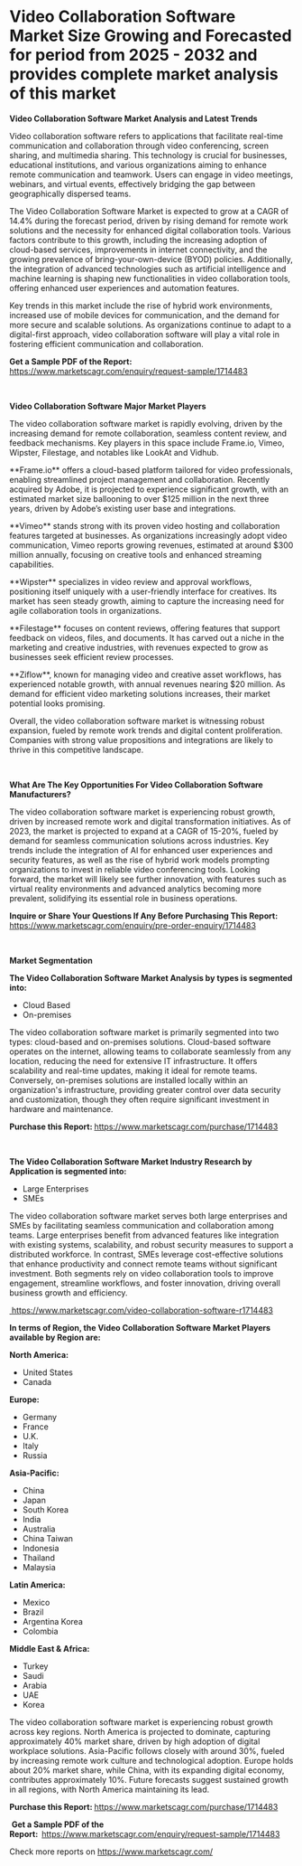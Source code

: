 <p><h1>Video Collaboration Software Market Size Growing and Forecasted for period from 2025 - 2032 and provides complete market analysis of this market</h1></p><p><strong>Video Collaboration Software Market Analysis and Latest Trends</strong></p>
<p><p>Video collaboration software refers to applications that facilitate real-time communication and collaboration through video conferencing, screen sharing, and multimedia sharing. This technology is crucial for businesses, educational institutions, and various organizations aiming to enhance remote communication and teamwork. Users can engage in video meetings, webinars, and virtual events, effectively bridging the gap between geographically dispersed teams.</p><p>The Video Collaboration Software Market is expected to grow at a CAGR of 14.4% during the forecast period, driven by rising demand for remote work solutions and the necessity for enhanced digital collaboration tools. Various factors contribute to this growth, including the increasing adoption of cloud-based services, improvements in internet connectivity, and the growing prevalence of bring-your-own-device (BYOD) policies. Additionally, the integration of advanced technologies such as artificial intelligence and machine learning is shaping new functionalities in video collaboration tools, offering enhanced user experiences and automation features.</p><p>Key trends in this market include the rise of hybrid work environments, increased use of mobile devices for communication, and the demand for more secure and scalable solutions. As organizations continue to adapt to a digital-first approach, video collaboration software will play a vital role in fostering efficient communication and collaboration.</p></p>
<p><strong>Get a Sample PDF of the Report:&nbsp;</strong> <a href="https://www.marketscagr.com/enquiry/request-sample/1714483?utm_campaign=1166&utm_medium=2&utm_source=Github&utm_content=ia&utm_term=11012025&utm_id=video-collaboration-software">https://www.marketscagr.com/enquiry/request-sample/1714483</a></p>
<p>&nbsp;</p>
<p><strong>Video Collaboration Software Major Market Players</strong></p>
<p><p>The video collaboration software market is rapidly evolving, driven by the increasing demand for remote collaboration, seamless content review, and feedback mechanisms. Key players in this space include Frame.io, Vimeo, Wipster, Filestage, and notables like LookAt and Vidhub.</p><p>**Frame.io** offers a cloud-based platform tailored for video professionals, enabling streamlined project management and collaboration. Recently acquired by Adobe, it is projected to experience significant growth, with an estimated market size ballooning to over $125 million in the next three years, driven by Adobe’s existing user base and integrations.</p><p>**Vimeo** stands strong with its proven video hosting and collaboration features targeted at businesses. As organizations increasingly adopt video communication, Vimeo reports growing revenues, estimated at around $300 million annually, focusing on creative tools and enhanced streaming capabilities.</p><p>**Wipster** specializes in video review and approval workflows, positioning itself uniquely with a user-friendly interface for creatives. Its market has seen steady growth, aiming to capture the increasing need for agile collaboration tools in organizations. </p><p>**Filestage** focuses on content reviews, offering features that support feedback on videos, files, and documents. It has carved out a niche in the marketing and creative industries, with revenues expected to grow as businesses seek efficient review processes.</p><p>**Ziflow**, known for managing video and creative asset workflows, has experienced notable growth, with annual revenues nearing $20 million. As demand for efficient video marketing solutions increases, their market potential looks promising.</p><p>Overall, the video collaboration software market is witnessing robust expansion, fueled by remote work trends and digital content proliferation. Companies with strong value propositions and integrations are likely to thrive in this competitive landscape.</p></p>
<p>&nbsp;</p>
<p><strong>What Are The Key Opportunities For Video Collaboration Software Manufacturers?</strong></p>
<p><p>The video collaboration software market is experiencing robust growth, driven by increased remote work and digital transformation initiatives. As of 2023, the market is projected to expand at a CAGR of 15-20%, fueled by demand for seamless communication solutions across industries. Key trends include the integration of AI for enhanced user experiences and security features, as well as the rise of hybrid work models prompting organizations to invest in reliable video conferencing tools. Looking forward, the market will likely see further innovation, with features such as virtual reality environments and advanced analytics becoming more prevalent, solidifying its essential role in business operations.</p></p>
<p><strong>Inquire or Share Your Questions If Any Before Purchasing This Report:</strong> <a href="https://www.marketscagr.com/enquiry/pre-order-enquiry/1714483?utm_campaign=1166&utm_medium=2&utm_source=Github&utm_content=ia&utm_term=11012025&utm_id=video-collaboration-software">https://www.marketscagr.com/enquiry/pre-order-enquiry/1714483</a></p>
<p>&nbsp;</p>
<p><strong>Market Segmentation</strong></p>
<p><strong>The Video Collaboration Software Market Analysis by types is segmented into:</strong></p>
<p><ul><li>Cloud Based</li><li>On-premises</li></ul></p>
<p><p>The video collaboration software market is primarily segmented into two types: cloud-based and on-premises solutions. Cloud-based software operates on the internet, allowing teams to collaborate seamlessly from any location, reducing the need for extensive IT infrastructure. It offers scalability and real-time updates, making it ideal for remote teams. Conversely, on-premises solutions are installed locally within an organization's infrastructure, providing greater control over data security and customization, though they often require significant investment in hardware and maintenance.</p></p>
<p><strong>Purchase this Report:&nbsp;</strong><a href="https://www.marketscagr.com/purchase/1714483?utm_campaign=1166&utm_medium=2&utm_source=Github&utm_content=ia&utm_term=11012025&utm_id=video-collaboration-software">https://www.marketscagr.com/purchase/1714483</a></p>
<p>&nbsp;</p>
<p><strong>The Video Collaboration Software Market Industry Research by Application is segmented into:</strong></p>
<p><ul><li>Large Enterprises</li><li>SMEs</li></ul></p>
<p><p>The video collaboration software market serves both large enterprises and SMEs by facilitating seamless communication and collaboration among teams. Large enterprises benefit from advanced features like integration with existing systems, scalability, and robust security measures to support a distributed workforce. In contrast, SMEs leverage cost-effective solutions that enhance productivity and connect remote teams without significant investment. Both segments rely on video collaboration tools to improve engagement, streamline workflows, and foster innovation, driving overall business growth and efficiency.</p></p>
<p><a href="https://www.marketscagr.com/video-collaboration-software-r1714483?utm_campaign=1166&utm_medium=2&utm_source=Github&utm_content=ia&utm_term=11012025&utm_id=video-collaboration-software">&nbsp;https://www.marketscagr.com/video-collaboration-software-r1714483</a></p>
<p><strong>In terms of Region, the Video Collaboration Software Market Players available by Region are:</strong></p>
<p>
    <p> <strong> North America: </strong>
        <ul>
            <li>United States</li>
            <li>Canada</li>
        </ul>
        </p> 
    <p> <strong> Europe: </strong>
        <ul>
            <li>Germany</li>
            <li>France</li>
            <li>U.K.</li>
            <li>Italy</li>
            <li>Russia</li>
        </ul>
        </p> 
    <p> <strong> Asia-Pacific: </strong>
        <ul>
            <li>China</li>
            <li>Japan</li>
            <li>South Korea</li>
            <li>India</li>
            <li>Australia</li>
            <li>China Taiwan</li>
            <li>Indonesia</li>
            <li>Thailand</li>
            <li>Malaysia</li>
        </ul>
        </p> 
    <p> <strong> Latin America: </strong>
        <ul>
            <li>Mexico</li>
            <li>Brazil</li>
            <li>Argentina Korea</li>
            <li>Colombia</li>
        </ul>
        </p> 
    <p> <strong> Middle East & Africa: </strong>
        <ul>
            <li>Turkey</li>
            <li>Saudi</li>
            <li>Arabia</li>
            <li>UAE</li>
            <li>Korea</li>
        </ul>
    </p>
    </p>
<p><p>The video collaboration software market is experiencing robust growth across key regions. North America is projected to dominate, capturing approximately 40% market share, driven by high adoption of digital workplace solutions. Asia-Pacific follows closely with around 30%, fueled by increasing remote work culture and technological adoption. Europe holds about 20% market share, while China, with its expanding digital economy, contributes approximately 10%. Future forecasts suggest sustained growth in all regions, with North America maintaining its lead.</p></p>
<p><strong>Purchase this Report: </strong><a href="https://www.marketscagr.com/purchase/1714483?utm_campaign=1166&utm_medium=2&utm_source=Github&utm_content=ia&utm_term=11012025&utm_id=video-collaboration-software">https://www.marketscagr.com/purchase/1714483</a></p>
<p>&nbsp;<strong>Get a Sample PDF of the Report:&nbsp;&nbsp;</strong><a href="https://www.marketscagr.com/enquiry/request-sample/1714483?utm_campaign=1166&utm_medium=2&utm_source=Github&utm_content=ia&utm_term=11012025&utm_id=video-collaboration-software">https://www.marketscagr.com/enquiry/request-sample/1714483</a></p>
<p><strong></strong></p>
<p>Check more reports on <a href="https://www.marketscagr.com/?utm_campaign=1166&utm_medium=2&utm_source=Github&utm_content=ia&utm_term=11012025&utm_id=video-collaboration-software">https://www.marketscagr.com/</a></p>